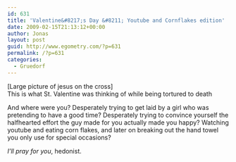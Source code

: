 ```yaml
---
id: 631
title: 'Valentine&#8217;s Day &#8211; Youtube and Cornflakes edition'
date: 2009-02-15T21:13:12+00:00
author: Jonas
layout: post
guid: http://www.egometry.com/?p=631
permalink: /?p=631
categories:
  - Gruedorf
---
```

[Large picture of jesus on the cross]  
This is what St. Valentine was thinking of while being tortured to death

And where were you? Desperately trying to get laid by a girl who was pretending to have a good time? Desperately trying to convince yourself the halfhearted effort the guy made for you actually made you happy? Watching youtube and eating corn flakes, and later on breaking out the hand towel you only use for special occasions?

_I&#8217;ll pray for you_, hedonist.